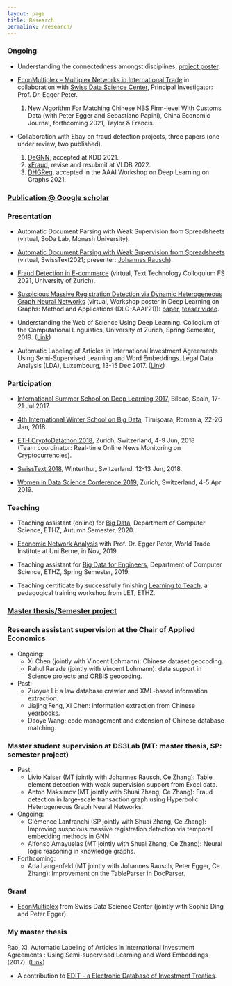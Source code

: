 ```yaml
---
layout: page
title: Research
permalink: /research/
---
```


### Ongoing
* Understanding the connectedness amongst disciplines, [project poster](/images/2020_wos_poster_raox_reduced.pdf).
* [EconMultiplex – Multiplex Networks in International Trade](https://datascience.ch/project/econmultiplex-multiplex-networks-in-international-trade/) in collaboration with [Swiss Data Science Center](https://datascience.ch/), Principal Investigator: Prof. Dr. Egger Peter.
  1. New Algorithm For Matching Chinese NBS Firm-level With Customs Data (with Peter Egger and Sebastiano Papini), China Economic Journal, forthcoming 2021, Taylor & Francis.

* Collaboration with Ebay on fraud detection projects, three papers (one under review, two published).
	1. [DeGNN](https://arxiv.org/abs/1910.04499), accepted at KDD 2021.
	2. [xFraud](https://arxiv.org/abs/2011.12193), revise and resubmit at VLDB 2022.
	3. [DHGReg](https://arxiv.org/abs/2012.10831), accepted in the AAAI Workshop on Deep Learning on Graphs 2021. 

### [Publication @ Google scholar](https://scholar.google.com/citations?user=9Bes4hAAAAAJ&hl=en)

### Presentation
* Automatic Document Parsing with Weak Supervision from Spreadsheets (virtual, SoDa Lab, Monash University).
  
* [Automatic Document Parsing with Weak Supervision from Spreadsheets](https://www.swisstext.org/programme/) (virtual, SwissText2021; presenter: [Johannes Rausch](https://scholar.google.ch/citations?user=MfJxVYIAAAAJ&hl=en)).
  
* [Fraud Detection in E-commerce](https://www.cl.uzh.ch/de/studium/phd/KolloFS2021.html) (virtual, Text Technology Colloquium FS 2021, University of Zurich).
  
* [Suspicious Massive Registration Detection via Dynamic Heterogeneous Graph Neural Networks](https://deep-learning-graphs.bitbucket.io/dlg-aaai21/publications.html) (virtual, Workshop poster in Deep Learning on Graphs: Method and Applications (DLG-AAAI’21)): [paper](https://www.dropbox.com/s/cczxfc5zzs043xr/AAAI_Workshop_dhgreg_w8_CR.pdf?dl=0), [teaser video](https://polybox.ethz.ch/index.php/s/gszGJn2EjNc6fO9).

* Understanding the Web of Science Using Deep Learning. Colloqium of the Computational Linguistics, University of Zurich, Spring Semester, 2019. ([Link](https://www.cl.uzh.ch/de/studium/studies-tt/studies-1/Kolloquium-Archiv/KolloFS2019.htm]))

* Automatic Labeling of Articles in International Investment Agreements Using Semi-Supervised Learning and Word Embeddings. Legal Data Analysis (LDA), Luxembourg, 13-15 Dec 2017. ([Link](http://ceili.at/lda2017))

### Participation
* [International Summer School on Deep Learning 2017](http://grammars.grlmc.com/DeepLearn2017/), Bilbao, Spain, 17-21 Jul 2017.

* [4th International Winter School on Big Data](http://grammars.grlmc.com/BigDat2018/), Timişoara, Romania, 22-26 Jan, 2018.

* [ETH CryptoDatathon 2018](https://www.cryptodatathon.com/), Zurich, Switzerland, 4-9 Jun, 2018 <br>(Team coordinator: Real-time Online News Monitoring on Cryptocurrencies).

* [SwissText 2018](https://www.swisstext.org/), Winterthur, Switzerland, 12-13 Jun, 2018.

* [Women in Data Science Conference 2019](https://www.wids.ch/), Zurich, Switzerland, 4-5 Apr 2019.

### Teaching
* Teaching assistant (online) for [Big Data](http://www.vorlesungsverzeichnis.ethz.ch/Vorlesungsverzeichnis/lerneinheit.view?lerneinheitId=140750&semkez=2020W&ansicht=KATALOGDATEN&lang=en), Department of Computer Science, ETHZ, Autumn Semester, 2020.

* [Economic Network Analysis](https://www.wti.org/media/filer_public/ba/d5/bad57942-10e0-471b-bc10-8ec2bd4e5294/phd_flyer.pdf) with Prof. Dr. Egger Peter, World Trade Institute at Uni Berne, in Nov, 2019.

* Teaching assistant for [Big Data for Engineers](http://www.vorlesungsverzeichnis.ethz.ch/Vorlesungsverzeichnis/lerneinheit.view?lang=en&lerneinheitId=122247&semkez=2018S&ansicht=KATALOGDATEN&), Department of Computer Science, ETHZ, Spring Semester, 2019.

* Teaching certificate by successfully finishing [Learning to Teach](https://ethz.ch/en/the-eth-zurich/education/educational-development/continuing-education/learning-to-teach.html), a pedagogical training workshop from LET, ETHZ.


### [Master thesis/Semester project](https://ds3lab.inf.ethz.ch/education.html)


### Research assistant supervision at the Chair of Applied Economics
* Ongoing: 
  * Xi Chen (jointly with Vincent Lohmann): Chinese dataset geocoding. 
  * Rahul Rarade (jointly with Vincent Lohmann): data support in Science projects and ORBIS geocoding.
* Past:
  * Zuoyue Li: a law database crawler and XML-based information extraction.
  * Jiajing Feng, Xi Chen: information extraction from Chinese yearbooks.
  * Daoye Wang: code management and extension of Chinese database matching.
  

### Master student supervision at DS3Lab (MT: master thesis, SP: semester project)
* Past: 
  * Livio Kaiser (MT jointly with Johannes Rausch, Ce Zhang): Table element detection with weak supervision support from Excel data. 
  * Anton Maksimov (MT jointly with Shuai Zhang, Ce Zhang): Fraud detection in large-scale transaction graph using Hyperbolic Heterogeneous Graph Neural Networks.
* Ongoing: 
  * Clémence Lanfranchi (SP jointly with Shuai Zhang, Ce Zhang): Improving suspcious massive registration detection via temporal embedding methods in GNN. 
  * Alfonso Amayuelas (MT jointly with Shuai Zhang, Ce Zhang): Neural logic reasoning in knowledge graphs. 
* Forthcoming:
  * Ada Langenfeld (MT jointly with Johannes Rausch, Peter Egger, Ce Zhang): Improvement on the TableParser in DocParser.

### Grant 
* [EconMultiplex](https://datascience.ch/project/econmultiplex-multiplex-networks-in-international-trade/) from Swiss Data Science Center (jointly with Sophia Ding and Peter Egger). 

### My master thesis
Rao, Xi. Automatic Labeling of Articles in International Investment Agreements : Using Semi-supervised Learning and Word Embeddings (2017). ([Link](https://snis.ch/wp-content/uploads/2018/02/Masterarbeit_XRao_FS2017.pdf))
  * A contribution to [EDIT - a Electronic Database of Investment Treaties](https://edit.wti.org/treaty/publications).

